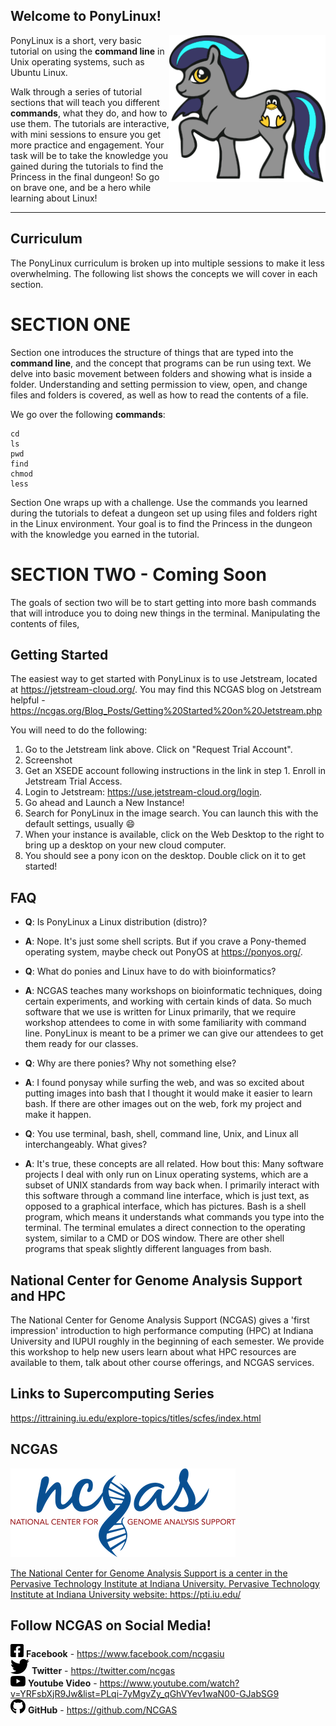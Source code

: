 ## Welcome to PonyLinux!
<img align="right" width="250" src="/Images/ponyicon.png" alt="Logo for PonyLinux, which is a blue pony with a streak through the mane">

PonyLinux is a short, very basic tutorial on using the **command line** in Unix operating systems, such as Ubuntu Linux.


Walk through a series of tutorial sections that will teach you different **commands**, what they do, and how to use them. The tutorials are interactive, with mini sessions to ensure you get more practice and engagement. Your task will be to take the knowledge you gained during the tutorials to find the Princess in the final dungeon! So go on brave one, and be a hero while learning about Linux!

---
## Curriculum ##

The PonyLinux curriculum is broken up into multiple sessions to make it less overwhelming. The following list shows the concepts we will cover in each section.

# SECTION ONE #

Section one introduces the structure of things that are typed into the **command line**, and the concept that programs can be run using text. We delve into basic movement between folders and showing what is inside a folder. Understanding and setting permission to view, open, and change files and folders is covered, as well as how to read the contents of a file.

We go over the following **commands**:

```
cd
ls
pwd
find
chmod
less
```

Section One wraps up with a challenge. Use the commands you learned during the tutorials to defeat a dungeon set up using files and folders right in the Linux environment. Your goal is to find the Princess in the dungeon with the knowledge you earned in the tutorial.

# SECTION TWO - Coming Soon #
The goals of section two will be to start getting into more bash commands that will introduce you to doing new things in the terminal. Manipulating the contents of files, 

## Getting Started ##
The easiest way to get started with PonyLinux is to use Jetstream, located at https://jetstream-cloud.org/. You may find this NCGAS blog on Jetstream helpful - https://ncgas.org/Blog_Posts/Getting%20Started%20on%20Jetstream.php

You will need to do the following:
1. Go to the Jetstream link above. Click on "Request Trial Account".
  1. Screenshot
1. Get an XSEDE account following instructions in the link in step 1. Enroll in Jetstream Trial Access.
1. Login to Jetstream: https://use.jetstream-cloud.org/login.
1. Go ahead and Launch a New Instance!
1. Search for PonyLinux in the image search. You can launch this with the default settings, usually :smile:
1. When your instance is available, click on the Web Desktop to the right to bring up a desktop on your new cloud computer.
1. You should see a pony icon on the desktop. Double click on it to get started!
## FAQ ##
* **Q**: Is PonyLinux a Linux distribution (distro)?
* **A**: Nope. It's just some shell scripts. But if you crave a Pony-themed operating system, maybe check out PonyOS at https://ponyos.org/.

* **Q**: What do ponies and Linux have to do with bioinformatics?
* **A**: NCGAS teaches many workshops on bioinformatic techniques, doing certain experiments, and working with certain kinds of data. So much software that we use is written for Linux primarily, that we require workshop attendees to come in with some familiarity with command line. PonyLinux is meant to be a primer we can give our attendees to get them ready for our classes.

* **Q**: Why are there ponies? Why not something else?
* **A**: I found ponysay while surfing the web, and was so excited about putting images into bash that I thought it would make it easier to learn bash. If there are other images out on the web, fork my project and make it happen.

* **Q**: You use terminal, bash, shell, command line, Unix, and Linux all interchangeably. What gives?
* **A**: It's true, these concepts are all related. How bout this: Many software projects I deal with only run on Linux operating systems, which are a subset of UNIX standards from way back when. I primarily interact with this software through a command line interface, which is just text, as opposed to a graphical interface, which has pictures. Bash is a shell program, which means it understands what commands you type into the terminal. The terminal emulates a direct connection to the operating system, similar to a CMD or DOS window. There are other shell programs that speak slightly different languages from bash.

## National Center for Genome Analysis Support and HPC ##
The National Center for Genome Analysis Support (NCGAS) gives a 'first impression' introduction to high performance computing (HPC) at Indiana University and IUPUI roughly in the beginning of each semester. We provide this workshop to help new users learn about what HPC resources are available to them, talk about other course offerings, and NCGAS services.

## Links to Supercomputing Series ##
https://ittraining.iu.edu/explore-topics/titles/scfes/index.html

 ## NCGAS ##
 <a href="https://ncgas.org/"><img src="/Images/ncgas.png" />
 
 The National Center for Genome Analysis Support is a center in the Pervasive Technology Institute at Indiana University.
 Pervasive Technology Institute at Indiana University website: https://pti.iu.edu/
 
 ## Follow NCGAS on Social Media! ##
![pony photo](/Images/facebook-square-brands.png) <b>Facebook</b> - https://www.facebook.com/ncgasiu <br />
![pony photo](/Images/twitter-brands.png) <b>Twitter</b> - https://twitter.com/ncgas <br />
![pony photo](/Images/youtube-brands.png) <b>Youtube Video</b> - https://www.youtube.com/watch?v=YRFsbXjR9Jw&list=PLqi-7yMgvZy_qGhVYev1waN00-GJabSG9 <br />
![pony photo](/Images/github-brands.png) <b>GitHub</b> - https://github.com/NCGAS
 



